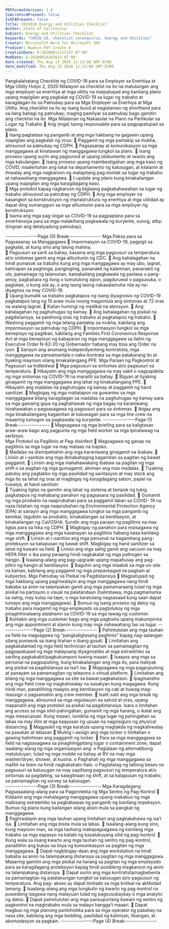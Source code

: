 ```yaml
---
PDFFormatVersion: 1.6
IsAcroFormPresent: false
IsXFAPresent: false
Title: COVID19 Energy and Utilities Checklist
Author: State of California
Subject: Energy and Utilities Checklist
Keywords: "COVID-19, checklist coronavirus, Energy and Utilities"
Creator: Microsoft® Word for Microsoft 365
Producer: Nuance Pdf Create 8
CreationDate: D:20200813111337-07'00'
ModDate: D:20200814102813-07'00'
date_created: Thu Aug 13 2020 11:13:00 GMT-0700
date_modified: Thu Aug 13 2020 11:13:00 GMT-0700
---
```

 
Pangkalahatang Checklist ng COVID-19 
para sa Employer sa Enerhiya at Mga Utility 
Hulyo 2, 2020 
Nilalayon sa checklist na ito na matulungan ang mga employer sa enerhiya at mga utility na 
maipatupad ang kanilang plano upang mapigilan ang pagkalat ng COVID-19 sa lugar ng 
trabaho at karagdagan ito sa Patnubay para sa Mga Employer sa Enerhiya at Mga Utility. Ang 
checklist na ito ay isang buod at naglalaman ng shorthand para sa ilang bahagi ng patnubay; 
maging pamilyar sa patnubay bago gamitin ang checklist na ito. 
Mga Nilalaman ng Nakasulat na Plano na 
Partikular sa Lugar ng Trabaho 
 Ang (mga) taong responsable para sa pagpapatupad sa plano.  
 Isang pagtatasa ng panganib at ang mga hakbang na gagawin upang 
mapigilan ang pagkalat ng virus. 
 Paggamit ng mga pantakip sa mukha, alinsunod sa patnubay ng CDPH. 
 Pagsasanay at komunikasyon sa mga manggagawa at kinatawan ng 
manggagawa tungkol sa plano. 
 Isang proseso upang suriin ang pagsunod at upang idokumento at iwasto ang 
mga kakulangan. 
 Isang proseso upang maimbestigahan ang mga kaso ng COVID, maalertuhan 
ang lokal na departamento ng kalusugan, at kilalanin at ihiwalay ang mga 
nagkaroon ng malapitang pag-kontak sa lugar ng trabaho at nahawahang 
manggagawa. 
 I-update ang plano kung kinakailangan upang mapigilan ang mga 
karagdagang kaso.  
 Mga protokol kapag nagkaroon ng biglaang pagkakahawahan sa lugar ng 
trabaho alinsunod sa patnubay ng CDPH. 
 Ang mga employer na kasangkot sa konstruksyon ng imprastruktura ng enerhiya 
at mga utilidad ay dapat ding sumangguni sa mga alituntunin para sa mga 
employer ng konstruksyon.  
 Isama ang mga pag-iingat sa COVID-19 sa pagpaplano para sa emerhensiya 
para sa mga malakihang pagkawala ng kuryente, sunog, atbp. (tingnan ang 
detalyadong patnubay).   
    
 
 
 
----------------Page (0) Break----------------
Mga Paksa para sa Pagsasanay sa 
Manggagawa 
 Impormasyon sa COVID-19, pagpigil sa pagkalat, at kung sino ang lalong 
mahina.  
 Pagsusuri sa sarili sa bahay, kasama ang mga pagsusuri sa temperatura at/o 
sintomas gamit ang mga alituntunin ng CDC. 
 Ang kahalagahan na hindi pumasok sa trabaho kung ang mga manggagawa 
ay may ubo, lagnat, kahirapan sa paghinga, panginginig, pananakit ng 
kalamnan, pananakit ng ulo, pamamaga ng lalamunan, kamakailang 
pagkawala ng panlasa o pang-amoy, pagbabara ng ilong o tumutulong sipon, 
pagduruwal o pagsusuka, o pagtatae, o kung sila ay, o ang isang taong 
nakasalamuha nila ay na-diyagnos na may COVID-19.  
 Upang bumalik sa trabaho pagkatapos ng isang diyagnosis ng COVID-19 
pagkatapos lang ng 10 araw mula noong magsimula ang sintomas at 72 oras na 
walang lagnat. 
 Kailan humingi ng medikal na atensyon. 
 Ang kahalagahan ng paghuhugas ng kamay. 
 Ang kahalagahan ng pisikal na pagdistansya, sa parehong oras ng trabaho at 
pagkatapos ng trabaho. 
 Wastong paggamit ng mga telang pantakip sa mukha, kabilang ang 
impormasyon sa patnubay ng CDPH. 
 Impormasyon tungkol sa mga benepisyo ng pagliban, kabilang ang Families First 
Coronavirus Response Act at mga benepisyo ng kabayaran ng mga 
manggagawa sa ilalim ng Executive Order N-62-20 ng Gobernador habang may 
bisa ang Order na iyon. 
 Sanayin ang anumang independyenteng kontratista, mga manggagawa na 
pansamantala o naka-kontrata sa mga patakarang ito at tiyaking mayroon 
silang kinakailangang PPE. 
Mga Paraan ng Pagkontrol at Pagsusuri sa 
Indibidwal 
 Mga pagsusuri sa sintomas at/o pagsusuri sa temperatura. 
 Hikayatin ang mga manggagawa na may sakit o nagpapakita ng mga sintomas 
ng COVID-19 na manatili sa bahay. 
 Bigyan at tiyaking ginagamit ng mga manggagawa ang lahat ng 
kinakailangang PPE. 
 Hikayatin ang madalas na paghuhugas ng kamay at paggamit ng hand sanitizer. 
 Magbigay ng mga maitatapon na guwantes sa mga manggagawa bilang 
karagdagan sa madalas na paghuhugas ng kamay para sa mga gawaing gaya 
ng paghahawak ng mga bagay na karaniwang hinahawakan o pagsasagawa 
ng pagsusuri para sa sintomas. 
 Ibigay ang mga kinakailangang kagamitan at kaluwagan para sa mga line crew 
na maaaring tumugon sa pagkawala ng kuryente. 
----------------Page (1) Break----------------
 Magsagawa ng mga briefing para sa kaligtasan araw-araw bago ang pagpunta 
ng mga field worker sa mga ipinatawag na serbisyo.  
Mga Protokol sa Paglilinis at Pag-disinfect 
 Magsagawa ng ganap na paglilinis sa mga lugar na may mataas na trapiko.  
 Madalas na disimpektahin ang mga karaniwang ginagamit na ibabaw. 
 Linisin at i-sanitize ang mga ibinabahaging kagamitan sa pagitan ng bawat 
paggamit. 
 Linisin ang mga mahahawakang ibabaw sa pagitan ng mga shift o sa pagitan 
ng mga gumagamit, alinman ang mas madalas. 
 Tiyaking patuloy ang pagtakbo ng mga pasilidad ng sanitasyon at may stock 
ang mga ito sa lahat ng oras at magbigay ng karagdagang sabon, papel na 
tuwalya, at hand sanitizer.  
 Tiyaking ligtas na gamitin ang lahat ng sistema at tampok ng tubig pagkatapos 
ng mahabang panahon ng pagsasara ng pasilidad. 
 Gumamit ng mga produkto na naaprubahan para sa paggamit laban sa COVID-
19 na nasa listahan ng mga naaprubahan ng Environmental Protection Agency 
(EPA) at sanayin ang mga manggagawa tungkol sa mga panganib ng kemikal, 
tagubilin sa produkto, kinakailangan sa bentilasyon, at kinakailangan ng 
Cal/OSHA. Sundin ang mga paraan ng paglilinis na mas ligtas para sa hika ng 
CDPH. 
 Magbigay ng panahon para maisagawa ng mga manggagawa ang mga 
kasanayan sa paglilinis habang nasa kanilang mga shift. 
 Linisin at i-sanitize ang mga personal na kagamitang pang-proteksyon sa 
katapusan ng bawat shift. Magbigay ng hand sanitizer sa lahat ng kawani sa 
field. 
 Linisin ang mga sahig gamit ang vacuum na may HEPA filter o iba pang paraang 
hindi nagkakalat ng mga pathogen sa hangin. 
 Isaalang-alang ang pag-upgrade upang mapahusay ang pag-piltro ng hangin 
at bentilasyon. 
 Baguhin ang mga iniaalok sa mga on-site na kainan, kabilang ang paggamit ng 
mga prepackaged na pagkain at kubyertos. 
Mga Patnubay sa Pisikal na Pagdistansiya 
 Magpatupad ng mga hakbang upang paghiwalayin ang mga manggagawa 
nang hindi bababa sa anim na talampakan gamit ang mga pamamaraang 
tulad ng mga pisikal na partisyon o visual na palatandaan (halimbawa, mga 
pagmamarka sa sahig, may kulay na tape, o mga karatulang nagsasaad kung 
saan dapat tumayo ang mga manggagawa). 
 Bumuo ng isang proseso ng daloy ng trabaho para magamit ng mga empleyado 
sa pagtutukoy ng mga pinaghihinalaang alalahanin sa COVID-19 sa mga tawag 
ng customer.  
 Kontakin ang mga customer bago ang mga pagbisita upang makumpirma ang 
mga appointment at alamin kung may mga nahawahang tao sa lugar. 
----------------Page (2) Break----------------
 Pahintulutan ang mga tauhan sa field na magsagawa ng “pangkaligtasang 
paghinto” kapag nag-aalangan silang pumasok sa isang tirahan o ibang gusali. 
 Limitahan ang pagkakalantad ng mga field technician at tauhan sa 
pamamagitan ng pagpapatupad ng mga malayuang diyagnostiko at mga 
estratehiko sa sariling pagkakabit/pagkukumpuni tuwing maaari. 
 Isaayos ang mga sa personal na pagpupulong, kung kinakailangan ang mga ito, 
para matiyak ang pisikal na pagdistansya sa isa’t isa. 
 Magsagawa ng mga pagpupulong at panayam sa pamamagitan ng telepono 
o virtual platform. 
 Limitahan ang bilang ng mga manggagawa sa site sa bawat pagkakataon. 
 Ipagmaneho ang mga field crew ng magkahiwalay na sasakyan kung 
magagawa. Kung hindi man, panatilihing maayos ang bentilasyon ng cab at 
huwag mag-reassign o pagsamahin ang crew member. 
 Isalit-salit ang mga break ng manggagawa, alinsunod sa mga regulasyon sa 
sahod at oras, upang mapanatili ang mga protokol sa pisikal na pagdistansiya. 
Isara o limitahan ang access sa mga silid-pahingahan, gumamit ng mga harang, 
o ikalat ang mga mesa/upuan. Kung maaari, lumikha ng mga lugar ng 
pahingahan sa labas na may lilim at mga kaayusan ng upuan na nagsisiguro ng 
physical distancing. 
 Magpaskil ng mga karatula upang magtakda ng magkahiwalay na pasukan at 
labasan 
 Muling i-assign ang mga locker o limitahan o gawing halinhinan ang paggamit 
ng locker. 
 Para sa mga manggagawa sa field na nagsasagawa sa pinaghihigpitang lugar 
o containment zone, dapat isaalang-alang ng mga organisasyon ang: 
o Paglalaan ng alternatibong matutuluyan, tulad ng mga mobile na bahay 
at RV na may mga washer/dryer, shower, at kusina. 
o Paghahati ng mga manggagawa sa maliliit na team na hindi 
nagkakahalo-halo. 
o Pagtatatag ng tatlong beses na pagsusuri sa kalusugan na may sapilitang 
pagsusuri ng temperatura at/o sintomas sa pagdating, sa kalagitnaan ng 
shift, at sa katapusan ng trabaho, sa pamamagitan ng survey sa 
kalusugan.  
----------------Page (3) Break----------------
Mga Karagdagang Pagsasaalang-alang para sa 
Pagprotekta ng Mga Sentro ng Pag-Kontrol 
 Kilalanin ang mga mahalagang manggagawa upang makabuo ng mga 
mabisang estratehiko sa pagbabawas ng panganib ng kanilang impeksyon. 
Bumuo ng plano kung kailangan silang alisin mula sa pangkat ng manggagawa.  
 Paghiwalayin ang mga tauhan upang limitahan ang pagkakahawa ng isa’t isa. 
 Limitahan ang mga bisita mula sa labas. 
 Isaalang-alang kung sino, kung mayroon man, sa mga tauhang 
makapagsagawa ng kanilang mga trabaho sa mga eapasyo na katabi ng 
kasalukuyang silid ng pag-kontrol. 
 Kung wala sa iisang kwarto ang mga tauhan ng sentro ng pag-kontrol, panatilihin 
ang bukas na linya ng komunikasyon sa pagitan ng mga manggagawa. 
 Dapat nagbibigay-daan ang mga workstation na hindi bababa sa anim na 
talampakang distansya sa pagitan ng mga manggagawa. Maaaring gamitin 
ang mga pisikal na harang sa pagitan ng mga empleyado para sa 
karagdagang proteksyon kapag hindi posibleng magkaroon ng anim na 
talampakang distansya. 
 Dapat suriin ang mga kontratista/nagbebenta sa pamamagitan ng 
palatanungan tungkol sa kalusugan at/o pagsusuri ng temperatura. Ang pag-
akses ay dapat limitado sa mga kritikal na aktibidad lamang. 
 Isaalang-alang ang mga tungkulin ng kwarto ng pag-kontrol na puwedeng 
isagawa nang malayuan tulad ng pagsusubaybay o mga analytic ng datos. 
 Dapat pahintulutan ang mga pansuportang kawani ng sentro ng pagkontrol na 
magtrabaho mula sa malayo hangga’t maaari. 
 Dapat magbuo ng mga planong panlohistika para sa mga operator ng pabahay 
na nasa site, kabilang ang mga bedding, pasilidad ng kalinisan, libangan, at 
akomodasyon sa pagkain. 
----------------Page (4) Break----------------
